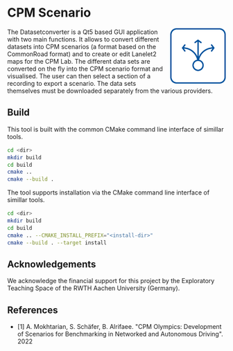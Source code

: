 # CPM Scenario

<img align="right" src="documentation/logo.png" width="128" alt="Logo">

The Datasetconverter is a Qt5 based GUI application with two main functions.
It allows to convert different datasets into CPM scenarios (a format based on the CommonRoad format) and to create or edit Lanelet2 maps for the CPM Lab.
The different data sets are converted on the fly into the CPM scenario format and visualised.
The user can then select a section of a recording to export a scenario. The data sets themselves must be downloaded separately from the various providers.

## Build

This tool is built with the common CMake command line interface of simillar tools.

```bash
cd <dir>
mkdir build
cd build
cmake ..
cmake --build .
```

The tool supports installation via the CMake command line interface of simillar tools.

```bash
cd <dir>
mkdir build
cd build
cmake .. --CMAKE_INSTALL_PREFIX="<install-dir>"
cmake --build . --target install
```

## Acknowledgements
We acknowledge the financial support for this project by the Exploratory Teaching Space of the RWTH Aachen University (Germany).

## References
* [1] A. Mokhtarian, S. Schäfer, B. Alrifaee. "CPM Olympics: Development of Scenarios for Benchmarking in
Networked and Autonomous Driving". 2022
